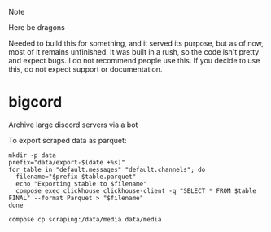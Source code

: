 > [!NOTE]  
> Here be dragons
>
> Needed to build this for something, and it served its purpose, but as of now, most of it remains unfinished. It was built in a rush, so the code isn't pretty and expect bugs. I do not recommend people use this. If you decide to use this, do not expect support or documentation.

# bigcord

Archive large discord servers via a bot

To export scraped data as parquet:

```shell
mkdir -p data
prefix="data/export-$(date +%s)"
for table in "default.messages" "default.channels"; do
  filename="$prefix-$table.parquet"
  echo "Exporting $table to $filename"
  compose exec clickhouse clickhouse-client -q "SELECT * FROM $table FINAL" --format Parquet > "$filename"
done

compose cp scraping:/data/media data/media
```